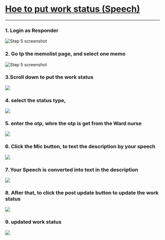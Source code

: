 # [Hoe to put work status (Speech)](https://app.tango.us/app/workflow/f5f65b47-4054-439a-bb55-fae3e888ae01?utm_source=markdown&utm_medium=markdown&utm_campaign=workflow%20export%20links)

***






### 1. Login as Responder

![Step 5 screenshot](https://raw.githubusercontent.com/thamizh133/programs/refs/heads/main/Screenshot_2025-07-17-09-15-19-39_de33487ef15be654bb89b527b0c82426.jpg)
### 2. Go tp the memolist page, and select one memo

![Step 5 screenshot](https://raw.githubusercontent.com/thamizh133/programs/refs/heads/main/Screenshot_2025-07-17-09-15-24-90_de33487ef15be654bb89b527b0c82426.jpg)
### 3.Scroll down to put the work status
![](https://raw.githubusercontent.com/thamizh133/programs/refs/heads/main/Screenshot_2025-07-17-09-17-23-07_de33487ef15be654bb89b527b0c82426.jpg)

### 4. select the status type,
![](https://raw.githubusercontent.com/thamizh133/programs/refs/heads/main/Screenshot_2025-07-17-09-17-30-70_de33487ef15be654bb89b527b0c82426.jpg)

### 5. enter the otp, whre the otp is get from the Ward nurse
![](https://raw.githubusercontent.com/thamizh133/programs/refs/heads/main/Screenshot_2025-07-17-09-18-15-99_de33487ef15be654bb89b527b0c82426.jpg)
### 6. Click the Mic button, to text the description by your speech
![](https://raw.githubusercontent.com/thamizh133/programs/refs/heads/main/Screenshot_2025-07-17-09-18-30-89_de33487ef15be654bb89b527b0c82426.jpg)


### 7. Your Speech is converted into text in the description
![](https://raw.githubusercontent.com/thamizh133/programs/refs/heads/main/Screenshot_2025-07-17-09-18-48-16_de33487ef15be654bb89b527b0c82426.jpg)
### 8. After that, to click the post update button to update the work status

![](https://raw.githubusercontent.com/thamizh133/programs/refs/heads/main/Screenshot_2025-07-17-09-19-02-98_de33487ef15be654bb89b527b0c82426.jpg)
### 9. updated work status
![](https://raw.githubusercontent.com/thamizh133/programs/refs/heads/main/Screenshot_2025-07-17-09-19-05-64_de33487ef15be654bb89b527b0c82426.jpg)